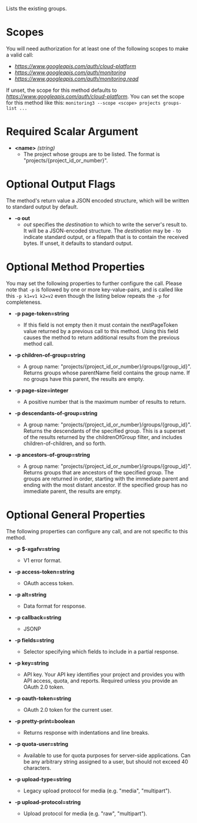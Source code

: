 Lists the existing groups.
# Scopes

You will need authorization for at least one of the following scopes to make a valid call:

* *https://www.googleapis.com/auth/cloud-platform*
* *https://www.googleapis.com/auth/monitoring*
* *https://www.googleapis.com/auth/monitoring.read*

If unset, the scope for this method defaults to *https://www.googleapis.com/auth/cloud-platform*.
You can set the scope for this method like this: `monitoring3 --scope <scope> projects groups-list ...`
# Required Scalar Argument
* **&lt;name&gt;** *(string)*
    - The project whose groups are to be listed. The format is &#34;projects/{project_id_or_number}&#34;.

# Optional Output Flags

The method's return value a JSON encoded structure, which will be written to standard output by default.

* **-o out**
    - *out* specifies the *destination* to which to write the server's result to.
      It will be a JSON-encoded structure.
      The *destination* may be `-` to indicate standard output, or a filepath that is to contain the received bytes.
      If unset, it defaults to standard output.
# Optional Method Properties

You may set the following properties to further configure the call. Please note that `-p` is followed by one 
or more key-value-pairs, and is called like this `-p k1=v1 k2=v2` even though the listing below repeats the
`-p` for completeness.

* **-p page-token=string**
    - If this field is not empty then it must contain the nextPageToken value returned by a previous call to this method. Using this field causes the method to return additional results from the previous method call.

* **-p children-of-group=string**
    - A group name: &#34;projects/{project_id_or_number}/groups/{group_id}&#34;. Returns groups whose parentName field contains the group name. If no groups have this parent, the results are empty.

* **-p page-size=integer**
    - A positive number that is the maximum number of results to return.

* **-p descendants-of-group=string**
    - A group name: &#34;projects/{project_id_or_number}/groups/{group_id}&#34;. Returns the descendants of the specified group. This is a superset of the results returned by the childrenOfGroup filter, and includes children-of-children, and so forth.

* **-p ancestors-of-group=string**
    - A group name: &#34;projects/{project_id_or_number}/groups/{group_id}&#34;. Returns groups that are ancestors of the specified group. The groups are returned in order, starting with the immediate parent and ending with the most distant ancestor. If the specified group has no immediate parent, the results are empty.

# Optional General Properties

The following properties can configure any call, and are not specific to this method.

* **-p $-xgafv=string**
    - V1 error format.

* **-p access-token=string**
    - OAuth access token.

* **-p alt=string**
    - Data format for response.

* **-p callback=string**
    - JSONP

* **-p fields=string**
    - Selector specifying which fields to include in a partial response.

* **-p key=string**
    - API key. Your API key identifies your project and provides you with API access, quota, and reports. Required unless you provide an OAuth 2.0 token.

* **-p oauth-token=string**
    - OAuth 2.0 token for the current user.

* **-p pretty-print=boolean**
    - Returns response with indentations and line breaks.

* **-p quota-user=string**
    - Available to use for quota purposes for server-side applications. Can be any arbitrary string assigned to a user, but should not exceed 40 characters.

* **-p upload-type=string**
    - Legacy upload protocol for media (e.g. &#34;media&#34;, &#34;multipart&#34;).

* **-p upload-protocol=string**
    - Upload protocol for media (e.g. &#34;raw&#34;, &#34;multipart&#34;).
